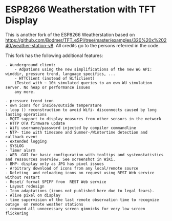 # ESP8266 Weatherstation with TFT Display

This is another fork of the ESP8266 Weatherstation based on https://github.com/Bodmer/TFT_eSPI/tree/master/examples/320%20x%20240/weather-station-v8. All credits go to the persons referred in the code.

This fork has the following additional features:

	- Wunderground client:
		- Adpations using the new simplifications of the new WG API:  winddir, pressure trend, language specifics, ...
		- HTTClient (instead of Wificlient) 
		(Tested with ~ 10k simulated queries to an own WU simulation server. No heap or performance issues 
		any more.
		
	- pressure trend icon
	- own icons for inside/outside temperature
	- loop () reconstruction to avoid Wifi- disconnects caused by long lasting operations
	- MQTT support to display measures from other sensors in the network
	- HTTP OTA firmware update
	- Wifi username/password injected by compiler commandline
	- NTP- time with timezone and Summer-/Wintertime detection and callback event
	- extended logging
	- SYSLOG
	- Timer alarm
	- WEB -GUI for basic configuration with tooltips and systemstatistics and ressources overview. See screenshot in WiKi.
	- BMP- display only as JPG has pixel issues
	- Arbitrary download of icons from any local/remote source
	- Deleting  and reloading icons on request using REST Web service without restart
	- Reset/ format SPIFF from  REST Web service
	- Layout redesign
	- Icon adaptations (icons not published here due to legal fears).
	- Alive pixel on display
	- time supervision of the last remote observation time to recognize outage  on remote weather stations
	- removed all unnecessary screen gimmicks for very low screen flickering
